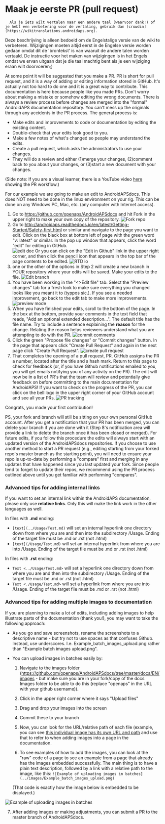 # Maak je eerste PR (pull request)

`  Als je iets wilt vertalen naar een andere taal (waarvoor dank!) of je hebt een verbetering voor de vertaling, gebruik dan [crowdin](https://wikitranslations.androidaps.org).`

Deze beschrijving is alleen bedoeld om de Engelstalige versie van de wiki te verbeteren. Wijzigingen moeten altijd eerst in de Engelse versie worden gedaan omdat dit de 'brontekst' is van waaruit de andere talen worden vertaald. De instructie voor het maken van wijzigingen is in het Engels omdat we ervan uitgaan dat je die taal machtig bent als je een wijziging eraan wilt doorvoeren;)   
  
At some point it will be suggested that you make a PR. PR is short for pull request, and it is a way of adding or editing information stored in GitHub. It's actually not too hard to do one and it is a great way to contribute. This documentation is here because people like you made PRs. Don't worry about making a mistake or somehow editing the wrong documents. There is always a review process before changes are merged into the "formal" AndroidAPS documentation repository. You can't mess up the originals through any accidents in the PR process. The general process is:

* Make edits and improvements to code or documentation by editing the existing content.
* Double-check that your edits look good to you.
* Make a few notes of what's changed so people may understand the edits.
* Create a pull request, which asks the administrators to use your changes.
* They will do a review and either (1)merge your changes, (2)comment back to you about your changes, or (3)start a new document with your changes.

(Side note: If you are a visual learner, there is a YouTube video [here](https://youtu.be/4b6tsL0_kzg) showing the PR workflow.)

For our example we are going to make an edit to AndroidAPSdocs. This does NOT need to be done in the linux environment on your rig. This can be done on any Windows PC, Mac, etc. (any computer with Internet access).

1. Go to https://github.com/openaps/AndroidAPSdocs and hit Fork in the upper right to make your own copy of the repository. ![Fork repo](./images/PR0.png)
2. Go to http://androidaps.readthedocs.io/en/latest/Getting-Started/Safety-first.html or similar and navigate to the page you want to edit. Click on the black box at bottom left of page with the green word "v: latest" or similar. In the pop up window that appears, click the word "edit" for editing in GitHub.  
    ![edit doc](./images/PR1.png) Or you can click on the "Edit in Github" link in the upper right corner, and then click the pencil icon that appears in the top bar of the page contents to be edited. ![RTD io](./images/PR2.png)
3. one or the other of the options in Step 2 will create a new branch in YOUR repository where your edits will be saved. Make your edits to the file. ![Edit branch](./images/PR3.png)
4. You have been working in the "<>Edit file" tab. Select the "Preview changes" tab for a fresh look to make sure everything you changed looks like you meant it to (typpos sic.). If you see a needed improvement, go back to the edit tab to make more improvements. ![preview mode](./images/PR5.png)
5. When you have finished your edits, scroll to the bottom of the page. In the box at the bottom, provide your comments in the text field that reads, "Add an optional extended description...". The default title has the file name. Try to include a sentence explaining the **reason** for the change. Relating the reason helps reviewers understand what you are attempting to do with the PR. ![commit comments](./images/PR4.png)
6. Click the green "Propose file changes" or "Commit changes" button. In the page that appears click "Create Pull Request" and again in the next page click "Create Pull Request". ![create pull request](./images/PR6.png)
7. That completes the opening of a pull request, PR. GitHub assigns the PR a number, located after the title and a hash mark. Return to this page to check for feedback (or, if you have Github notifications emailed to you, you will get emails notifying you of any activity on the PR). The edit will now be in a list of PR's that the team will review and potentially give feedback on before committing to the main documentation for AndroidAPS! If you want to check on the progress of the PR, you can click on the bell logo in the upper right corner of your GitHub account and see all your PRs. ![PR tracking](./images/PR7.png)

Congrats, you made your first contribution!

PS, your fork and branch will still be sitting on your own personal GitHub account. After you get a notification that your PR has been merged, you can delete your branch if you are done with it (Step 8's notification area will provide a link to delete the branch once it has been closed or merged). For future edits, if you follow this procedure the edits will always start with an updated version of the AndroidAPSdocs repositories. If you choose to use another method to start a PR request (e.g., editing starting from your forked repo's master branch as the starting point), you will need to ensure your repo is up-to-date by performing a "compare" first and merging in any updates that have happened since you last updated your fork. Since people tend to forget to update their repos, we recommend using the PR process outlined above until you get familiar with performing "compares".

### Advanced tips for adding internal links

If you want to set an internal link within the AndroidAPS documentation, please only use **relative links**. Only this will make the link work in the other languages as well.

In files with **.md** ending:

* `[text](../Usage/Test.md)` will set an internal hyperlink one directory down from where you are and then into the subdirectory /Usage. Ending of the target file must be .md or .rst (not .html)
* `[text](/Usage/Test.md)` will set an internal hyperlink from where you are into /Usage. Ending of the target file must be .md or .rst (not .html)

In files with **.rst** ending:

* `Text <../Usage/Test.md>` will set a hyperlink one directory down from where you are and then into the subdirectory /Usage. Ending of the target file must be .md or .rst (not .html)
* `Text <./Usage/Test.md>` will set a hyperlink from where you are into /Usage. Ending of the target file must be .md or .rst (not .html)

### Advanced tips for adding multiple images to documentation

If you are planning to make a lot of edits, including adding images to help illustrate parts of the documentation (thank you!), you may want to take the following approach:

* As you go and save screenshots, rename the screenshots to a descriptive name - but try not to use spaces as that confuses Github. Instead, use underscores. I.e. Example_batch_images_upload.png rather than "Example batch images upload.png".

* You can upload images in batches easily by:
    
    1. Navigate to the images folder (https://github.com/openaps/AndroidAPSdocs/tree/master/docs/EN/images - but make sure you are in your fork/copy of the docs Images folder to be able to do this (replace "openaps" in the URL with your github username)).
    
    2. Click in the upper right corner where it says "Upload files"
    
    3. Drag and drop your images into the screen
    
    4. Commit these to your branch
    
    5. Now, you can look for the URL/relative path of each file (example, you can see [this individual image has its own URL and path](https://github.com/openaps/docs/blob/master/docs/EN/images/Example_batch_images_upload.png) and use that to refer to when adding images into a page in the documentation.
    
    6. To see examples of how to add the images, you can look at the "raw" code of a page to see an example from a page that already has the images embedded successfully. The main thing is to have a plain text description, followed by a link with a relative path to the image, like this: `![Example of uploading images in batches](../images/Example_batch_images_upload.png)`
    
    (That code is exactly how the image below is embedded to be displayed.)

![Example of uploading images in batches](./images/Example_batch_images_upload.png)

7. After adding images or making adjustments, you can submit a PR to the master branch of AndroidAPSdocs.
